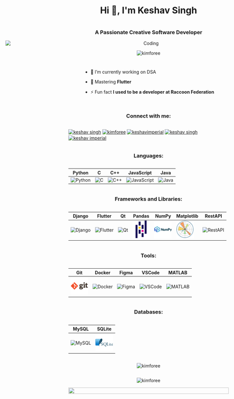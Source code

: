 <div style="display: flex; justify-content: center; align-items: center; flex-direction:column">
<h1 align="center">Hi 👋, I'm Keshav Singh</h1>

<h3 align="center">A Passionate Creative Software Developer</h3>
<div style="text-align: center;">
  <img alt="Coding" width="900" src="https://art.pixilart.com/cb97514d85c12ba.gif" style="display: block; margin: 0 auto;">
</div>


<p align="left"> <img src="https://komarev.com/ghpvc/?username=kimforee&label=Profile%20views&color=0e75b6&style=flat" alt="kimforee" /> </p>

- 🔭 I’m currently working on DSA

- 🌱 Mastering **Flutter**

- ⚡ Fun fact **I used to be a developer at Raccoon Federation**


<h3 align="left">Connect with me:</h3>
<p align="left">
<a href="https://www.linkedin.com/in/keshav-singh-kimforee/" target="blank"><img align="center" src="https://raw.githubusercontent.com/rahuldkjain/github-profile-readme-generator/master/src/images/icons/Social/linked-in-alt.svg" alt="keshav singh" height="30" width="40" /></a>
<a href="https://kaggle.com/kimforee" target="blank"><img align="center" src="https://raw.githubusercontent.com/rahuldkjain/github-profile-readme-generator/master/src/images/icons/Social/kaggle.svg" alt="kimforee" height="30" width="40" /></a>
<a href="https://instagram.com/keshavimperial" target="blank"><img align="center" src="https://raw.githubusercontent.com/rahuldkjain/github-profile-readme-generator/master/src/images/icons/Social/instagram.svg" alt="keshavimperial" height="30" width="40" /></a>
<a href="https://www.behance.net/keshavsingh_kimforee" target="blank"><img align="center" src="https://raw.githubusercontent.com/rahuldkjain/github-profile-readme-generator/master/src/images/icons/Social/behance.svg" alt="keshav singh" height="30" width="40" /></a>
<a href="https://youtube.com/@keshavimperial?si=B4QeiwNlK1x1QWxc" target="blank"><img align="center" src="https://raw.githubusercontent.com/rahuldkjain/github-profile-readme-generator/master/src/images/icons/Social/youtube.svg" alt="keshav imperial" height="30" width="40" /></a>
</p>

### Languages:
| Python | C | C++ | JavaScript | Java |
|----------|----------|----------|----------|----------|
| <img src="https://techstack-generator.vercel.app/python-icon.svg" alt="Python" width="55" height="55"/> | <img src="https://upload.wikimedia.org/wikipedia/commons/1/18/C_Programming_Language.svg" alt="C" width="55" height="55"/> | <img src="https://techstack-generator.vercel.app/cpp-icon.svg" alt="C++" width="55" height="55"/> | <img src="https://techstack-generator.vercel.app/js-icon.svg" alt="JavaScript" width="55" height="55"/> | <img src="https://techstack-generator.vercel.app/java-icon.svg" alt="Java" width="55" height="55"/> |

### Frameworks and Libraries:
| Django | Flutter |   Qt   | Pandas | NumPy | Matplotlib |  RestAPI  |
|----------|----------|----------|----------|----------|----------|----------|
| <img src="https://techstack-generator.vercel.app/django-icon.svg" alt="Django" width="55" height="55"/> | <img src="https://www.vectorlogo.zone/logos/flutterio/flutterio-icon.svg" alt="Flutter" width="55" height="55"/> | <img src="https://upload.wikimedia.org/wikipedia/commons/0/0b/Qt_logo_2016.svg" alt="Qt" width="55" height="55"/> | <img src="https://github.com/devicons/devicon/blob/master/icons/pandas/pandas-original.svg" alt="Pandas" width="55" height="55"/> | <img src="https://github.com/devicons/devicon/blob/master/icons/numpy/numpy-original-wordmark.svg" alt="NumPy" width="55" height="55"/> | <img src="https://github.com/devicons/devicon/blob/master/icons/matplotlib/matplotlib-original.svg" alt="Matplotlib" width="55" height="55"/> | <img src="https://techstack-generator.vercel.app/restapi-icon.svg" alt="RestAPI" width="55" height="55"/> |

### Tools:
| Git | Docker | Figma | VSCode | MATLAB |
|----------|----------|----------|----------|----------|
| <img src="https://github.com/devicons/devicon/blob/master/icons/git/git-original-wordmark.svg" alt="Git" width="55" height="55"/> | <img src="https://techstack-generator.vercel.app/docker-icon.svg" alt="Docker" width="55" height="55"/> | <img src="https://skillicons.dev/icons?i=figma" alt="Figma" width="55" height="55"/> | <img src="https://skillicons.dev/icons?i=vscode&perline=12" alt="VSCode" width="55" height="55"/> | <img src="https://skillicons.dev/icons?i=matlab" alt="MATLAB" width="55" height="55"/> |

### Databases:
| MySQL | SQLite |
|----------|----------|
| <img src="https://techstack-generator.vercel.app/mysql-icon.svg" alt="MySQL" width="55" height="55"/> | <img src="https://github.com/devicons/devicon/blob/master/icons/sqlite/sqlite-original-wordmark.svg" alt="SQLite" width="55" height="55"/> |

<p><img align="center" src="https://github-readme-stats.vercel.app/api/top-langs?username=kimforee&show_icons=true&locale=en&layout=compact" alt="kimforee" /></p>

<p><img align="center" src="https://github-readme-streak-stats.herokuapp.com/?user=kimforee&" alt="kimforee" /></p>
</div>
 <img src="https://i.imgur.com/dBaSKWF.gif" height="20" width="100%">
